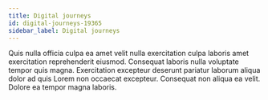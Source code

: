 ```yaml
---
title: Digital journeys
id: digital-journeys-19365
sidebar_label: Digital journeys
---
```


Quis nulla officia culpa ea amet velit nulla exercitation culpa laboris amet exercitation reprehenderit eiusmod. Consequat laboris nulla voluptate tempor quis magna. Exercitation excepteur deserunt pariatur laborum aliqua dolor ad quis Lorem non occaecat excepteur. Consequat non aliqua ea velit. Dolore ea tempor magna laboris.

